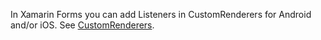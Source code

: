 In Xamarin Forms you can add Listeners in CustomRenderers for Android and/or iOS.
See [CustomRenderers](https://docs.microsoft.com/en-us/xamarin/xamarin-forms/app-fundamentals/custom-renderer/).